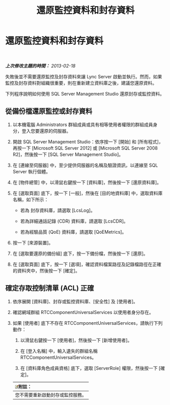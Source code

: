 ﻿---
title: 還原監控資料和封存資料
TOCTitle: 還原監控資料和封存資料
ms:assetid: 60118526-13bb-4b03-803e-6ffae219d436
ms:mtpsurl: https://technet.microsoft.com/zh-tw/library/Hh202175(v=OCS.15)
ms:contentKeyID: 52056115
ms.date: 08/10/2015
mtps_version: v=OCS.15
ms.translationtype: HT
---

# 還原監控資料和封存資料

 

_**上次修改主題的時間：** 2013-02-18_

失敗後並不需要還原監控及封存資料來讓 Lync Server 啟動並執行。然而，如果監控及封存資料對組織很重要，則在重新建立資料庫之後，建議您還原資料。

下列程序說明如何使用 SQL Server Management Studio 還原封存或監控資料。

## 從備份檔還原監控或封存資料

1.  以本機電腦 Administrators 群組成員或具有相等使用者權限的群組成員身分，登入您要還原的伺服器。

2.  開啟 SQL Server Management Studio：依序按一下 \[開始\] 和 \[所有程式\]，再按一下 \[Microsoft SQL Server 2012\] 或 \[Microsoft SQL Server 2008 R2\]，然後按一下 \[SQL Server Management Studio\]。

3.  在 \[連線至伺服器\] 中，至少提供伺服器的名稱及驗證資訊，以連線至 SQL Server 執行個體。

4.  在 \[物件總管\] 中，以滑鼠右鍵按一下 \[資料庫\]，然後按一下 \[還原資料庫\]。

5.  在 \[選取頁面\] 底下，按一下 \[一般\]，然後在 \[目的地資料庫\] 中，選取資料庫名稱，如下所示：
    
      - 若為 封存資料庫，請選取 \[LcsLog\]。
    
      - 若為詳細通話記錄 (CDR) 資料庫，請選取 \[LcsCDR\]。
    
      - 若為經驗品質 (QoE) 資料庫，請選取 \[QoEMetrics\]。

6.  按一下 \[來源裝置\]。

7.  在 \[選取要還原的備份組\] 底下，按一下備份檔，然後按一下 \[還原\]。

8.  在 \[選取頁面\] 底下，按一下 \[選項\]，確認資料檔案路徑及記錄檔路徑在正確的資料夾中，然後按一下 \[確定\]。

## 確定存取控制清單 (ACL) 正確

1.  依序展開 \[資料庫\]、封存或監控資料庫、\[安全性\] 及 \[使用者\]。

2.  確認網域群組 RTCComponentUniversalServices 以使用者身分存在。

3.  如果 \[使用者\] 底下不存在 RTCComponentUniversalServices，請執行下列動作：
    
    1.  以滑鼠右鍵按一下 \[使用者\]，然後按一下 \[新增使用者\]。
    
    2.  在 \[登入名稱\] 中，輸入遺失的群組名稱 RTCComponentUniversalServices。
    
    3.  在 \[資料庫角色成員資格\] 底下，選取 \[ServerRole\] 權限，然後按一下 \[確定\]。
    
    <table>
    <thead>
    <tr class="header">
    <th><img src="images/Gg398811.note(OCS.15).gif" title="note" alt="note" />附註：</th>
    </tr>
    </thead>
    <tbody>
    <tr class="odd">
    <td>您不需要重新啟動封存或監控服務。</td>
    </tr>
    </tbody>
    </table>

